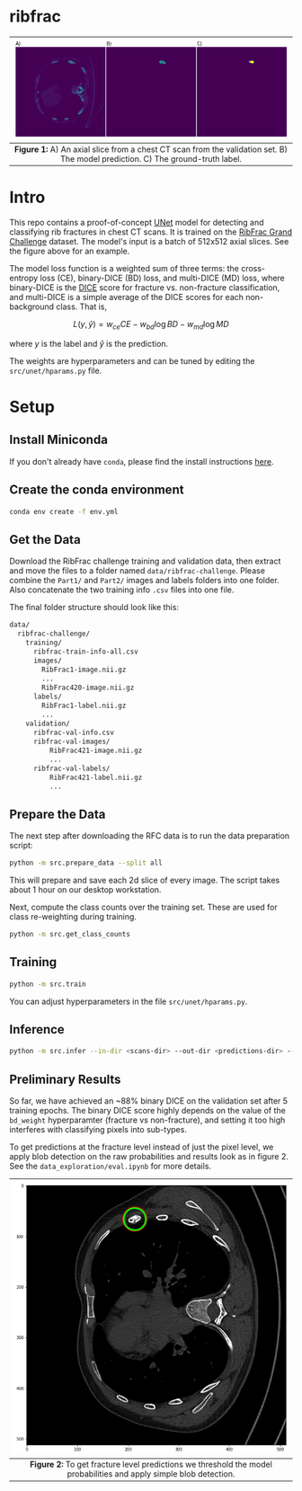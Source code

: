# ribfrac

|                                      ![example model predictions](./assets//img_pred_label.png)                                       |
| :-----------------------------------------------------------------------------------------------------------------------------------: |
| <b>Figure 1: </b> A) An axial slice from a chest CT scan from the validation set. B) The model prediction. C) The ground-truth label. |

# Intro

This repo contains a proof-of-concept [UNet](https://arxiv.org/abs/1505.04597) model for detecting and classifying rib fractures in chest CT scans. It is trained on the [RibFrac Grand Challenge](https://ribfrac.grand-challenge.org/) dataset. The model's input is a batch of 512x512 axial slices. See the figure above for an example.

The model loss function is a weighted sum of three terms: the cross-entropy loss (CE), binary-DICE (BD) loss, and multi-DICE (MD) loss, where binary-DICE is the [DICE](https://en.wikipedia.org/wiki/S%C3%B8rensen%E2%80%93Dice_coefficient) score for fracture vs. non-fracture classification, and multi-DICE is a simple average of the DICE scores for each non-background class. That is,

$$
L(y, \hat{y}) = w_{ce}\mathit{CE} - w_{bd}\log\mathit{BD} - w_{md}\log\mathit{MD}
$$

where $y$ is the label and $\hat{y}$ is the prediction.

The weights are hyperparameters and can be tuned by editing the `src/unet/hparams.py` file.

# Setup

## Install Miniconda

If you don't already have `conda`, please find the install instructions [here](https://docs.conda.io/projects/conda/en/latest/user-guide/install/index.html#regular-installation).

## Create the conda environment

```bash
conda env create -f env.yml
```

## Get the Data

Download the RibFrac challenge training and validation data, then extract and move the files to
a folder named `data/ribfrac-challenge`. Please combine the `Part1/` and `Part2/` images and labels folders
into one folder. Also concatenate the two training info `.csv` files into one file.

The final folder structure should look like this:

```
data/
  ribfrac-challenge/
    training/
      ribfrac-train-info-all.csv
      images/
        RibFrac1-image.nii.gz
        ...
        RibFrac420-image.nii.gz
      labels/
        RibFrac1-label.nii.gz
        ...
    validation/
      ribfrac-val-info.csv
      ribfrac-val-images/
          RibFrac421-image.nii.gz
          ...
      ribfrac-val-labels/
          RibFrac421-label.nii.gz
          ...
```

## Prepare the Data

The next step after downloading the RFC data is to run the data preparation script:

```bash
python -m src.prepare_data --split all
```

This will prepare and save each 2d slice of every image. The script takes about 1 hour on our desktop workstation.

Next, compute the class counts over the training set. These are used for class re-weighting during training.

```bash
python -m src.get_class_counts
```

## Training

```bash
python -m src.train
```

You can adjust hyperparameters in the file `src/unet/hparams.py`.

## Inference

```bash
python -m src.infer --in-dir <scans-dir> --out-dir <predictions-dir> --checkpoint <checkpoint-path>
```

## Preliminary Results

So far, we have achieved an ~88% binary DICE on the validation set after 5 training epochs. The binary DICE score highly depends on the value of the `bd_weight` hyperparamter (fracture vs non-fracture), and setting it too high interferes with classifying pixels into sub-types.

To get predictions at the fracture level instead of just the pixel level, we apply blob detection on the raw probabilities and results look as in figure 2. See the `data_exploration/eval.ipynb` for more details.

|                           ![post-processingg for fracture dection](./assets/blob-detection.png)                           |
| :-----------------------------------------------------------------------------------------------------------------------: |
| <b>Figure 2: </b> To get fracture level predictions we threshold the model probabilities and apply simple blob detection. |
